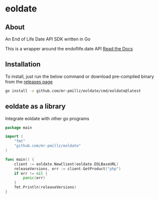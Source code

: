 # eoldate

## About

An End of Life Date API SDK written in Go

This is a wrapper around the endoflife.date API
[Read the Docs](https://endoflife.date/docs/api)

## Installation

To install, just run the below command or download pre-compiled binary from the [releases page](https://github.com/mr-pmillz/eoldate/releases)

```bash
go install -v github.com/mr-pmillz/eoldate/cmd/eoldate@latest
```

## eoldate as a library

Integrate eoldate with other go programs

```go
package main

import (
	"fmt"
	"github.com/mr-pmillz/eoldate"
)

func main() {
	client := eoldate.NewClient(eoldate.EOLBaseURL)
	releaseVersions, err := client.GetProduct("php")
	if err != nil {
		panic(err)
	}
	fmt.Println(releaseVersions)
}
```